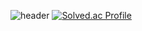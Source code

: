 ![header](https://capsule-render.vercel.app/api?type=wave&color=auto&height=300&section=header&text=hello%20everyone&fontSize=90)
[![Solved.ac Profile](http://mazassumnida.wtf/api/v2/generate_badge?boj=songsuheon97)](https://solved.ac/songsuheon97/)
